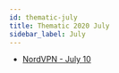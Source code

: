 ```yaml
---
id: thematic-july
title: Thematic 2020 July
sidebar_label: July
---
```


-   <a href="/html/Thematic/2020/July/NordVPN_July_10.html" target="_parent">NordVPN - July 10</a>